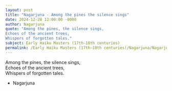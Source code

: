 ```yaml
---
layout: post
title: "Nagarjuna - Among the pines the silence sings"
date: 2024-12-28 12:00:00 -0000
author: Nagarjuna
quote: "Among the pines, the silence sings,  
Echoes of the ancient trees,  
Whispers of forgotten tales."
subject: Early Haiku Masters (17th–18th centuries)
permalink: /Early Haiku Masters (17th–18th centuries)/Nagarjuna/Nagarjuna - Among the pines the silence sings
---
```


Among the pines, the silence sings,  
Echoes of the ancient trees,  
Whispers of forgotten tales.

- Nagarjuna
